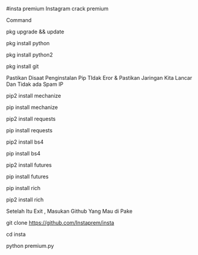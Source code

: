 #insta premium
Instagram crack premium

Command

pkg upgrade && update

pkg install python

pkg install python2

pkg install git

Pastikan Disaat Penginstalan Pip TIdak Eror & Pastikan Jaringan Kita Lancar Dan Tidak ada Spam IP

pip2 install mechanize

pip install mechanize

pip2 install requests

pip install requests

pip2 install bs4

pip install bs4

pip2 install futures

pip install futures

pip install rich

pip2 install rich

Setelah Itu Exit , Masukan Github Yang Mau di Pake

git clone https://github.com/Instaprem/insta

cd insta

python premium.py
